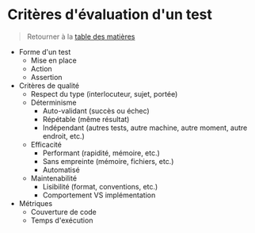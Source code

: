 # Critères d'évaluation d'un test

> Retourner à la [table des matières](./index.md)

- Forme d'un test
  - Mise en place
  - Action
  - Assertion
- Critères de qualité
  - Respect du type (interlocuteur, sujet, portée)
  - Déterminisme
    - Auto-validant (succès ou échec)
    - Répétable (même résultat)
    - Indépendant (autres tests, autre machine, autre moment, autre endroit, etc.)
  - Efficacité
    - Performant (rapidité, mémoire, etc.)
    - Sans empreinte (mémoire, fichiers, etc.)
    - Automatisé
  - Maintenabilité
    - Lisibilité (format, conventions, etc.)
    - Comportement VS implémentation
- Métriques
  - Couverture de code
  - Temps d'exécution
